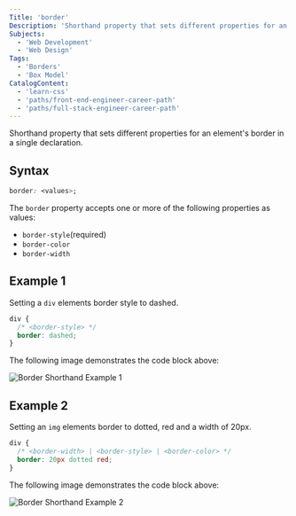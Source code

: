 ```yaml
---
Title: 'border'
Description: 'Shorthand property that sets different properties for an elements border in a single declaration.'
Subjects:
  - 'Web Development'
  - 'Web Design'
Tags:
  - 'Borders'
  - 'Box Model'
CatalogContent:
  - 'learn-css'
  - 'paths/front-end-engineer-career-path'
  - 'paths/full-stack-engineer-career-path'
---
```


Shorthand property that sets different properties for an element's border in a single declaration.

## Syntax

```css
border: <values>;
```

The `border` property accepts one or more of the following properties as values:

- `border-style`(required)
- `border-color`
- `border-width`

## Example 1

Setting a `div` elements border style to dashed.

```css
div {
  /* <border-style> */
  border: dashed;
}
```

The following image demonstrates the code block above:

![Border Shorthand Example 1](https://raw.githubusercontent.com/Codecademy/docs/main/media/border-dashed-example.png 'Border Shorthand Example 1')

## Example 2

Setting an `img` elements border to dotted, red and a width of 20px.

```css
div {
  /* <border-width> | <border-style> | <border-color> */
  border: 20px dotted red;
}
```

The following image demonstrates the code block above:

![Border Shorthand Example 2](https://raw.githubusercontent.com/Codecademy/docs/main/media/border-dotted-red-example.png 'Border Shorthand Example 2')
